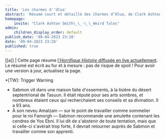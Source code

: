 ```yaml
---
title: 'Les charmes d''Ulua'
abstract: 'Résumé court et détaillé des Charmes d’Ulua, de Clark Ashton Smith !'
homepage:
    invite: "Clark Ashton Smith\_\_·\_\_Weird Tales"
admin:
    children_display_order: default
publish_date: '09-04-2023 23:28'
date: '09-04-2023 23:28'
published: true
---
```


[[a]]
| Cette page résume [l'_Horrifique Histoire_ diffusée en live actuellement](https://www.twitch.tv/vchabrette). Le résumé est écrit au fur et à mesure : pas de risque de spoil ! Pour avoir une version à jour, actualisez la page.


*[TW]: Trigger Warning

- Sabmon vit dans une maison faite d'ossements, à la lisière du désert septentrional de Tasuun. Il était réputé pour ses arts sombres, et nombreux étaient ceux qui recherchaient ses conseils et sa divination. Il a 93 ans.
- À son neveu Amalzain — sur le point de travailler comme sommelier pour le roi Famorgh — Sabmon recommande une amulette contenant les cendres de Yos Ebni. Il lui dit de s'abstenir de toute tentation, mais que si celle-ci s'avérait trop forte, il devrait retourner auprès de Sabmon et travailler comme son apprenti.